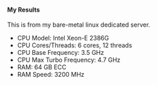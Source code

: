 #### My Results

This is from my bare-metal linux dedicated server.

- CPU Model: Intel Xeon-E 2386G
- CPU Cores/Threads: 6 cores, 12 threads
- CPU Base Frequency: 3.5 GHz
- CPU Max Turbo Frequency: 4.7 GHz
- RAM: 64 GB ECC
- RAM Speed: 3200 MHz

